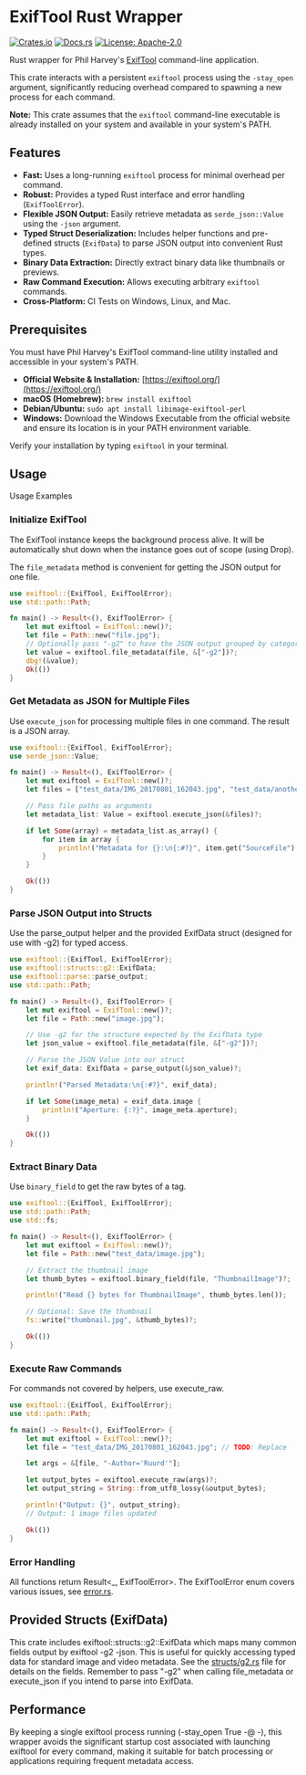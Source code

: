# ExifTool Rust Wrapper

[![Crates.io](https://img.shields.io/crates/v/exiftool.svg)](https://crates.io/crates/exiftool) <!-- TODO: Update badge when published -->
[![Docs.rs](https://docs.rs/exiftool/badge.svg)](https://docs.rs/exiftool) <!-- TODO: Update badge when published -->
[![License: Apache-2.0](https://img.shields.io/badge/license-Apache--2.0-blue.svg)](LICENSE.md)

Rust wrapper for Phil Harvey's [ExifTool](https://exiftool.org/) command-line application.

This crate interacts with a persistent `exiftool` process using the `-stay_open` argument, significantly reducing
overhead compared to spawning a new process for each command.

**Note:** This crate assumes that the `exiftool` command-line executable is already installed on your system and
available in your system's PATH.

## Features

* **Fast:** Uses a long-running `exiftool` process for minimal overhead per command.
* **Robust:** Provides a typed Rust interface and error handling (`ExifToolError`).
* **Flexible JSON Output:** Easily retrieve metadata as `serde_json::Value` using the `-json` argument.
* **Typed Struct Deserialization:** Includes helper functions and pre-defined structs (`ExifData`) to parse JSON output
  into convenient Rust types.
* **Binary Data Extraction:** Directly extract binary data like thumbnails or previews.
* **Raw Command Execution:** Allows executing arbitrary `exiftool` commands.
* **Cross-Platform:** CI Tests on Windows, Linux, and Mac.

## Prerequisites

You must have Phil Harvey's ExifTool command-line utility installed and accessible in your system's PATH.

* **Official Website & Installation:** [https://exiftool.org/](https://exiftool.org/)
* **macOS (Homebrew):** `brew install exiftool`
* **Debian/Ubuntu:** `sudo apt install libimage-exiftool-perl`
* **Windows:** Download the Windows Executable from the official website and ensure its location is in your PATH
  environment variable.

Verify your installation by typing `exiftool` in your terminal.

## Usage

Usage Examples

### Initialize ExifTool

The ExifTool instance keeps the background process alive. It will be automatically shut down when the instance goes out
of scope (using Drop).

The `file_metadata` method is convenient for getting the JSON output for one file.

```rust
use exiftool::{ExifTool, ExifToolError};
use std::path::Path;

fn main() -> Result<(), ExifToolError> {
    let mut exiftool = ExifTool::new()?;
    let file = Path::new("file.jpg");
    // Optionally pass "-g2" to have the JSON output grouped by category.
    let value = exiftool.file_metadata(file, &["-g2"])?;
    dbg!(&value);
    Ok(())
}
```

### Get Metadata as JSON for Multiple Files

Use `execute_json` for processing multiple files in one command. The result is a JSON array.

```rust
use exiftool::{ExifTool, ExifToolError};
use serde_json::Value;

fn main() -> Result<(), ExifToolError> {
    let mut exiftool = ExifTool::new()?;
    let files = ["test_data/IMG_20170801_162043.jpg", "test_data/another_image.jpg"]; // TODO: Replace

    // Pass file paths as arguments
    let metadata_list: Value = exiftool.execute_json(&files)?;

    if let Some(array) = metadata_list.as_array() {
        for item in array {
            println!("Metadata for {}:\n{:#?}", item.get("SourceFile").and_then(|v| v.as_str()).unwrap_or("unknown"), item);
        }
    }

    Ok(())
}
```

### Parse JSON Output into Structs

Use the parse_output helper and the provided ExifData struct (designed for use with -g2) for typed access.

```rust
use exiftool::{ExifTool, ExifToolError};
use exiftool::structs::g2::ExifData;
use exiftool::parse::parse_output;
use std::path::Path;

fn main() -> Result<(), ExifToolError> {
    let mut exiftool = ExifTool::new()?;
    let file = Path::new("image.jpg");

    // Use -g2 for the structure expected by the ExifData type
    let json_value = exiftool.file_metadata(file, &["-g2"])?;

    // Parse the JSON Value into our struct
    let exif_data: ExifData = parse_output(&json_value)?;

    println!("Parsed Metadata:\n{:#?}", exif_data);

    if let Some(image_meta) = exif_data.image {
        println!("Aperture: {:?}", image_meta.aperture);
    }

    Ok(())
}
```

### Extract Binary Data

Use `binary_field` to get the raw bytes of a tag.

```rust
use exiftool::{ExifTool, ExifToolError};
use std::path::Path;
use std::fs;

fn main() -> Result<(), ExifToolError> {
    let mut exiftool = ExifTool::new()?;
    let file = Path::new("test_data/image.jpg");

    // Extract the thumbnail image
    let thumb_bytes = exiftool.binary_field(file, "ThumbnailImage")?;

    println!("Read {} bytes for ThumbnailImage", thumb_bytes.len());

    // Optional: Save the thumbnail
    fs::write("thumbnail.jpg", &thumb_bytes)?;

    Ok(())
}
```

### Execute Raw Commands

For commands not covered by helpers, use execute_raw.

```rust
use exiftool::{ExifTool, ExifToolError};
use std::path::Path;

fn main() -> Result<(), ExifToolError> {
    let mut exiftool = ExifTool::new()?;
    let file = "test_data/IMG_20170801_162043.jpg"; // TODO: Replace

    let args = &[file, "-Author='Ruurd'"];

    let output_bytes = exiftool.execute_raw(args)?;
    let output_string = String::from_utf8_lossy(&output_bytes);

    println!("Output: {}", output_string);
    // Output: 1 image files updated

    Ok(())
}
```

### Error Handling

All functions return Result<_, ExifToolError>. The ExifToolError enum covers various issues,
see [error.rs](src/error.rs).

## Provided Structs (ExifData)

This crate includes exiftool::structs::g2::ExifData which maps many common fields output by exiftool -g2 -json. This is
useful for quickly accessing typed data for standard image and video metadata. See
the [structs/g2.rs](src/structs/g2.rs) file for details
on the fields. Remember to pass "-g2" when calling file_metadata or execute_json if you intend to parse into ExifData.

## Performance

By keeping a single exiftool process running (-stay_open True -@ -), this wrapper avoids the significant startup cost
associated with launching exiftool for every command, making it suitable for batch processing or applications requiring
frequent metadata access.